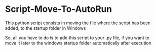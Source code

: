 # Script-Move-To-AutoRun
This python script consists in moving the file where the script has been added, to the startup folder in Windows

So, all you have to do is to add this script to your .py file, if you want to move it later to the windows startup folder automatically after execution
